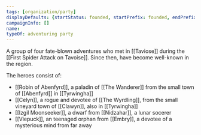 ```yaml
---
tags: [organization/party]
displayDefaults: {startStatus: founded, startPrefix: founded, endPrefix: disbanded, endStatus: disbanded}
campaignInfo: []
name:
typeOf: adventuring party
---
```

A group of four fate-blown adventures who met in [[Taviose]] during the [[First Spider Attack on Tavoise]]. Since then, have become well-known in the region. 

The heroes consist of:

* [[Robin of Abenfyrd]], a paladin of [[The Wanderer]] from the small town of [[Abenfyrd]] in [[Tyrwingha]]
* [[Celyn]], a rogue and devotee of [[The Wyrdling]], from the small vineyard town of [[Clawyn]], also in [[Tyrwingha]]
* [[Izgil Moonseeker]], a dwarf from [[Nidzahar]], a lunar socerer
* [[Viepuck]], an teenaged orphan from [[Embry]], a devotee of a mysterious mind from far away